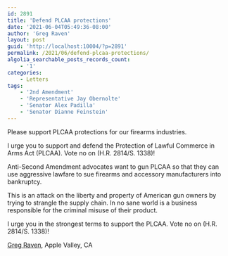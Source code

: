 ```yaml
---
id: 2891
title: 'Defend PLCAA protections'
date: '2021-06-04T05:49:36-08:00'
author: 'Greg Raven'
layout: post
guid: 'http://localhost:10004/?p=2891'
permalink: /2021/06/defend-plcaa-protections/
algolia_searchable_posts_records_count:
    - '1'
categories:
    - Letters
tags:
    - '2nd Amendment'
    - 'Representative Jay Obernolte'
    - 'Senator Alex Padilla'
    - 'Senator Dianne Feinstein'
---
```


Please support PLCAA protections for our firearms industries.

I urge you to support and defend the Protection of Lawful Commerce in Arms Act (PLCAA). Vote no on (H.R. 2814/S. 1338)!

Anti-Second Amendment advocates want to gun PLCAA so that they can use aggressive lawfare to sue firearms and accessory manufacturers into bankruptcy.

This is an attack on the liberty and property of American gun owners by trying to strangle the supply chain. In no sane world is a business responsible for the criminal misuse of their product.

I urge you in the strongest terms to support the PLCAA. Vote no on (H.R. 2814/S. 1338)!

[Greg Raven](https://www.gregraven.org/), Apple Valley, CA